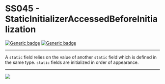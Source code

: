 # SS045 - StaticInitializerAccessedBeforeInitialization

[![Generic badge](https://img.shields.io/badge/Severity-Warning-yellow.svg)](https://shields.io/) [![Generic badge](https://img.shields.io/badge/CodeFix-Yes-green.svg)](https://shields.io/)

---

A `static` field relies on the value of another `static` field which is defined in the same type. `static` fields are initialized in order of appearance.

---

![](./attachments/SS001.gif)
